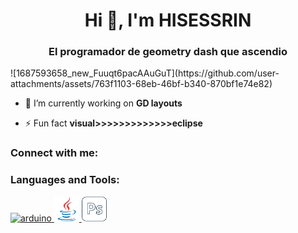 <h1 align="center">Hi 👋, I'm HISESSRIN</h1>
<h3 align="center">El programador de geometry dash que ascendio</h3>
![1687593658_new_Fuuqt6pacAAuGuT](https://github.com/user-attachments/assets/763f1103-68eb-46bf-b340-870bf1e74e82)

- 🔭 I’m currently working on **GD layouts**

- ⚡ Fun fact **visual>>>>>>>>>>>>>eclipse**

<h3 align="left">Connect with me:</h3>
<p align="left">
</p>

<h3 align="left">Languages and Tools:</h3>
<p align="left"> <a href="https://www.arduino.cc/" target="_blank" rel="noreferrer"> <img src="https://cdn.worldvectorlogo.com/logos/arduino-1.svg" alt="arduino" width="40" height="40"/> </a> <a href="https://www.java.com" target="_blank" rel="noreferrer"> <img src="https://raw.githubusercontent.com/devicons/devicon/master/icons/java/java-original.svg" alt="java" width="40" height="40"/> </a> <a href="https://www.photoshop.com/en" target="_blank" rel="noreferrer"> <img src="https://raw.githubusercontent.com/devicons/devicon/master/icons/photoshop/photoshop-line.svg" alt="photoshop" width="40" height="40"/> </a> </p>
